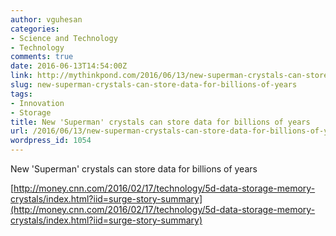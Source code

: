 ```yaml
---
author: vguhesan
categories:
- Science and Technology
- Technology
comments: true
date: 2016-06-13T14:54:00Z
link: http://mythinkpond.com/2016/06/13/new-superman-crystals-can-store-data-for-billions-of-years/
slug: new-superman-crystals-can-store-data-for-billions-of-years
tags:
- Innovation
- Storage
title: New 'Superman' crystals can store data for billions of years
url: /2016/06/13/new-superman-crystals-can-store-data-for-billions-of-years/
wordpress_id: 1054
---
```


New 'Superman' crystals can store data for billions of years


[http://money.cnn.com/2016/02/17/technology/5d-data-storage-memory-crystals/index.html?iid=surge-story-summary](http://money.cnn.com/2016/02/17/technology/5d-data-storage-memory-crystals/index.html?iid=surge-story-summary)
